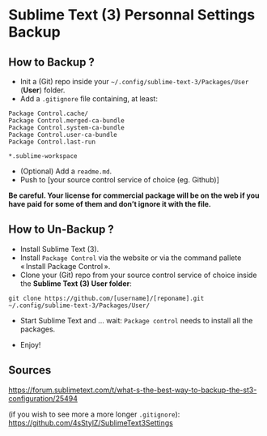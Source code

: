 # Sublime Text (3) Personnal Settings Backup


## How to Backup ?

* Init a (Git) repo inside your `~/.config/sublime-text-3/Packages/User` (**User**) folder.
* Add a `.gitignore` file containing, at least:
```
Package Control.cache/
Package Control.merged-ca-bundle
Package Control.system-ca-bundle
Package Control.user-ca-bundle
Package Control.last-run

*.sublime-workspace
```
* (Optional) Add a `readme.md`.
* Push to [your source control service of choice (eg. Github)]

**Be careful. Your license for commercial package will be on the web if you have paid for some of them and don’t ignore it with the file.**


## How to Un-Backup ?

* Install Sublime Text (3).
* Install `Package Control` via the website or via the command pallete « Install Package Control ».
* Clone your (Git) repo from your source control service of choice inside the **Sublime Text (3) User folder**:
```
git clone https://github.com/[username]/[reponame].git ~/.config/sublime-text-3/Packages/User/
```
* Start Sublime Text and ... wait: `Package control` needs to install all the packages.

* Enjoy!


## Sources

https://forum.sublimetext.com/t/what-s-the-best-way-to-backup-the-st3-configuration/25494

(if you wish to see more a more longer `.gitignore`):
https://github.com/4sStylZ/SublimeText3Settings
